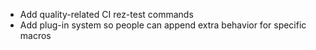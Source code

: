 - Add quality-related CI rez-test commands
- Add plug-in system so people can append extra behavior for specific macros
